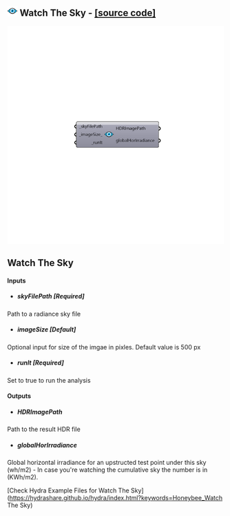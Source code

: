 ## ![](../../images/icons/Watch_The_Sky.png) Watch The Sky - [[source code]](https://github.com/ladybug-tools/honeybee-legacy/tree/master/src/Honeybee_Watch%20The%20Sky.py)

![](../../images/components/Watch_The_Sky.png)

Watch The Sky
 -
 

#### Inputs
* ##### skyFilePath [Required]
Path to a radiance sky file
* ##### imageSize [Default]
Optional input for size of the imgae in pixles. Default value is 500 px
* ##### runIt [Required]
Set to true to run the analysis

#### Outputs
* ##### HDRImagePath
Path to the result HDR file
* ##### globalHorIrradiance
Global horizontal irradiance for an upstructed test point under this sky (wh/m2) - In case you're watching the cumulative sky the number is in (KWh/m2).


[Check Hydra Example Files for Watch The Sky](https://hydrashare.github.io/hydra/index.html?keywords=Honeybee_Watch The Sky)